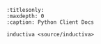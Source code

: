 ```{toctree}
:titlesonly:
:maxdepth: 0
:caption: Python Client Docs

inductiva <source/inductiva>

```